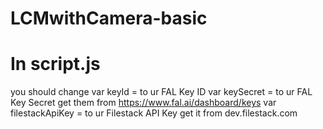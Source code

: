 # LCMwithCamera-basic
# In script.js
you should change 	var keyId = to ur FAL Key ID
	var keySecret = to ur FAL Key Secret 
 get them from https://www.fal.ai/dashboard/keys
	var filestackApiKey = to ur Filestack API Key
 get it from dev.filestack.com
